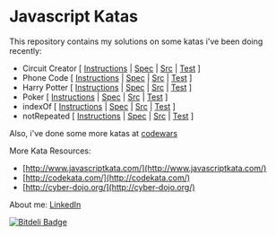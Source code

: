 Javascript Katas
================

This repository contains my solutions on some katas i've been doing recently:

- Circuit Creator [ [Instructions](https://github.com/juanmaguitar/katas-javascript/blob/master/circuit-creator/README.md) | [Spec](https://github.com/juanmaguitar/katas-javascript/blob/master/circuit-creator/spec/CircuitCreatorSpec.js) | [Src](https://github.com/juanmaguitar/katas-javascript/blob/master/circuit-creator/src/CircuitCreator.js) | [Test](http://juanmaguitar.github.io/katas-javascript/circuit-creator/SpecRunner.html) ]
- Phone Code [ [Instructions](https://github.com/juanmaguitar/katas-javascript/blob/master/phone-code/README.md) | [Spec](https://github.com/juanmaguitar/katas-javascript/blob/master/phone-code/spec/PhoneCodeSpec.js) | [Src](https://github.com/juanmaguitar/katas-javascript/blob/master/phone-code/src/PhoneCode.js) | [Test](http://juanmaguitar.github.io/katas-javascript/phone-code/SpecRunner.html) ]
- Harry Potter [ [Instructions](https://github.com/juanmaguitar/katas-javascript/blob/master/harry-potter/README.md) | [Spec](https://github.com/juanmaguitar/katas-javascript/blob/master/harry-potter/spec/HarryPotterSpec.js) | [Src](https://github.com/juanmaguitar/katas-javascript/blob/master/harry-potter/src/HarryPotter.js) | [Test](http://juanmaguitar.github.io/katas-javascript/harry-potter/SpecRunner.html) ]
- Poker [ [Instructions](https://github.com/juanmaguitar/katas-javascript/blob/master/poker/README.md) | [Spec](https://github.com/juanmaguitar/katas-javascript/blob/master/poker/spec/PokerHandSpec.js) | [Src](https://github.com/juanmaguitar/katas-javascript/blob/master/poker/src/PokerHand.js) | [Test](http://juanmaguitar.github.io/katas-javascript/poker/SpecRunner.html) ]
- indexOf [ [Instructions](https://github.com/juanmaguitar/katas-javascript/blob/master/indexOf/README.md) | [Spec](https://github.com/juanmaguitar/katas-javascript/blob/master/indexOf/spec/indexOfSpec.js) | [Src](https://github.com/juanmaguitar/katas-javascript/blob/master/indexOf/src/indexOf.js) | [Test](http://juanmaguitar.github.io/katas-javascript/indexOf/SpecRunner.html) ]
- notRepeated [ [Instructions](https://github.com/juanmaguitar/katas-javascript/blob/master/notRepeated/README.md) | [Spec](https://github.com/juanmaguitar/katas-javascript/blob/master/notRepeated/spec/notRepeatedSpec.js) | [Src](https://github.com/juanmaguitar/katas-javascript/blob/master/notRepeated/src/notRepeated.js) | [Test](http://juanmaguitar.github.io/katas-javascript/notRepeated/SpecRunner.html) ]


Also, i've done some more katas at [codewars](http://www.codewars.com/users/juanmaguitar)

More Kata Resources:

- [http://www.javascriptkata.com/](http://www.javascriptkata.com/)
- [http://codekata.com/](http://codekata.com/)
- [http://cyber-dojo.org/](http://cyber-dojo.org/)

About me: [LinkedIn](http://www.linkedin.com/in/juanmagarrido)


[![Bitdeli Badge](https://d2weczhvl823v0.cloudfront.net/juanmaguitar/katas-javascript/trend.png)](https://bitdeli.com/free "Bitdeli Badge")

